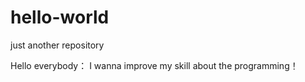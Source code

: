 # hello-world
just another repository

Hello everybody：
I wanna improve my skill about the programming！
